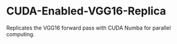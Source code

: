 # CUDA-Enabled-VGG16-Replica
Replicates the VGG16 forward pass with CUDA Numba for parallel computing. 
